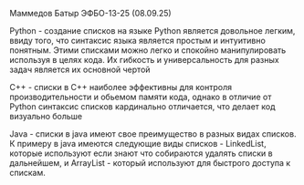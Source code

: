 Маммедов Батыр ЭФБО-13-25 (08.09.25)

Python - создание списков на языке Python является довольное легким, ввиду того, что синтаксис языка является простым и интуитивно понятным. Этими списками можно легко и спокойно манипулировать используя в целях кода. Их гибкость и универсальность для разных задач является их основной чертой

C++ - списки в C++ наиболее эффективны для контроля производительности и обьемом памяти кода, однако в отличие от Python синтаксис списков кардинально отличается, что делает код визуально больше

Java - списки в java имеют свое преимущество в разных видах списков. К примеру в java имеются следующие виды списков - LinkedList, которые используют если знают что собираются удалять списки в дальнейшем, и ArrayList - который используют для быстрого доступа к спискам.
